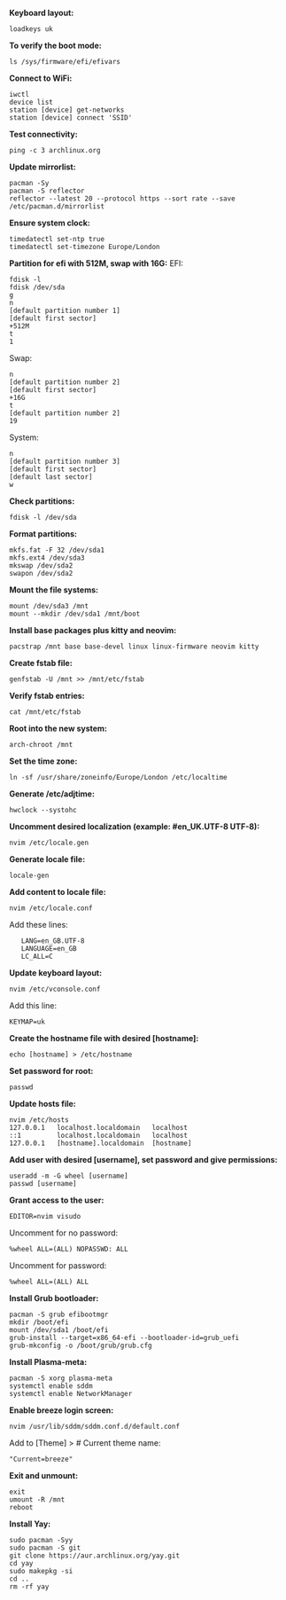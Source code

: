 **Keyboard layout:**
```
loadkeys uk
```

**To verify the boot mode:**
```
ls /sys/firmware/efi/efivars
```

**Connect to WiFi:**
```
iwctl
device list
station [device] get-networks
station [device] connect 'SSID'
```

**Test connectivity:**
```
ping -c 3 archlinux.org
```

**Update mirrorlist:**
```
pacman -Sy
pacman -S reflector
reflector --latest 20 --protocol https --sort rate --save /etc/pacman.d/mirrorlist
```

**Ensure system clock:**
```
timedatectl set-ntp true
timedatectl set-timezone Europe/London
```

**Partition for efi with 512M, swap with 16G:**
EFI:
```
fdisk -l
fdisk /dev/sda
g
n
[default partition number 1]
[default first sector]
+512M
t
1
```
Swap:
```
n
[default partition number 2]
[default first sector]
+16G
t
[default partition number 2]
19
```
System:
```
n
[default partition number 3]
[default first sector]
[default last sector]
w
```

**Check partitions:**
```
fdisk -l /dev/sda
```

**Format partitions:**
```
mkfs.fat -F 32 /dev/sda1
mkfs.ext4 /dev/sda3
mkswap /dev/sda2
swapon /dev/sda2
```

**Mount the file systems:**
```
mount /dev/sda3 /mnt
mount --mkdir /dev/sda1 /mnt/boot
```

**Install base packages plus kitty and neovim:**

```
pacstrap /mnt base base-devel linux linux-firmware neovim kitty
```

**Create fstab file:**
```
genfstab -U /mnt >> /mnt/etc/fstab
```

**Verify fstab entries:**
```
cat /mnt/etc/fstab
```

**Root into the new system:**
```
arch-chroot /mnt
```

**Set the time zone:**
```
ln -sf /usr/share/zoneinfo/Europe/London /etc/localtime
```

**Generate /etc/adjtime:**
```
hwclock --systohc
```

**Uncomment desired localization (example: #en_UK.UTF-8 UTF-8):**
```
nvim /etc/locale.gen
```

**Generate locale file:**
```
locale-gen
```

**Add content to locale file:**
```
nvim /etc/locale.conf
```
Add these lines:
```
   LANG=en_GB.UTF-8
   LANGUAGE=en_GB
   LC_ALL=C
```

**Update keyboard layout:**
```
nvim /etc/vconsole.conf
```
Add this line:
```
KEYMAP=uk
```

**Create the hostname file with desired [hostname]:**
```
echo [hostname] > /etc/hostname
```

**Set password for root:**
```
passwd
```

**Update hosts file:**
```
nvim /etc/hosts
127.0.0.1	localhost.localdomain	localhost
::1	        localhost.localdomain	localhost
127.0.0.1	[hostname].localdomain	[hostname]
```

**Add user with desired [username], set password and give permissions:**
```
useradd -m -G wheel [username]
passwd [username]
```

**Grant access to the user:**
```
EDITOR=nvim visudo
```
Uncomment for no password:
```
%wheel ALL=(ALL) NOPASSWD: ALL
```
Uncomment for password:
```
%wheel ALL=(ALL) ALL
```

**Install Grub bootloader:**
```
pacman -S grub efibootmgr
mkdir /boot/efi
mount /dev/sda1 /boot/efi
grub-install --target=x86_64-efi --bootloader-id=grub_uefi
grub-mkconfig -o /boot/grub/grub.cfg
```

**Install Plasma-meta:**
```
pacman -S xorg plasma-meta
systemctl enable sddm
systemctl enable NetworkManager
```

**Enable breeze login screen:**
```
nvim /usr/lib/sddm/sddm.conf.d/default.conf
```
Add to  [Theme] > # Current theme name:
```
"Current=breeze"
```

**Exit and unmount:**
```
exit
umount -R /mnt
reboot
```

**Install Yay:**
```
sudo pacman -Syy
sudo pacman -S git
git clone https://aur.archlinux.org/yay.git
cd yay
sudo makepkg -si
cd ..
rm -rf yay
```
